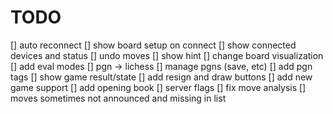 # TODO

[] auto reconnect
[] show board setup on connect
[] show connected devices and status
[] undo moves
[] show hint
[] change board visualization
[] add eval modes
[] pgn -> lichess
[] manage pgns (save, etc)
[] add pgn tags
[] show game result/state
[] add resign and draw buttons
[] add new game support 
[] add opening book
[] server flags
[] fix move analysis
[] moves sometimes not announced and missing in list